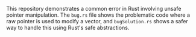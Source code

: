 This repository demonstrates a common error in Rust involving unsafe pointer manipulation. The `bug.rs` file shows the problematic code where a raw pointer is used to modify a vector, and `bugSolution.rs` shows a safer way to handle this using Rust's safe abstractions.
